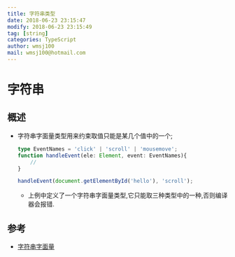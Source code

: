 ```yaml
---
title: 字符串类型 
date: 2018-06-23 23:15:47	
modify: 2018-06-23 23:15:49	
tag: [string]
categories: TypeScript
author: wmsj100
mail: wmsj100@hotmail.com
---
```


# 字符串

## 概述
- 字符串字面量类型用来约束取值只能是某几个值中的一个;

	```ts
	type EventNames = 'click' | 'scroll' | 'mousemove';
	function handleEvent(ele: Element, event: EventNames){
		//
	}

	handleEvent(document.getElementById('hello'), 'scroll');
	```
	- 上例中定义了一个字符串字面量类型,它只能取三种类型中的一种,否则编译器会报错.


## 参考
- [字符串字面量](https://ts.xcatliu.com/advanced/string-literal-types.html)
